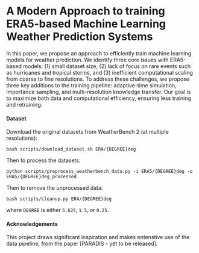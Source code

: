 # A Modern Approach to training ERA5-based Machine Learning Weather Prediction Systems
In this paper, we propose an approach to efficiently train machine learning models for weather prediction. We identify three core issues with ERA5-based models: (1) small dataset size, (2) lack of focus on rare events such as hurricanes and tropical storms, and (3) inefficient computational scaling from coarse to fine resolutions. To address these challenges, we propose three key additions to the training pipeline: adaptive-time simulation, importance sampling, and multi-resolution knowledge transfer. Our goal is to maximize both data and computational efficiency, ensuring less training and retraining.

#### Dataset 
Download the original datasets from WeatherBench 2 (at multiple resolutions):
```
bash scripts/download_dataset.sh ERA/{DEGREE}deg
```
Then to process the datasets:
```
python scripts/preprocess_weatherbench_data.py -i ERA5/{DEGREE}deg -o ERA5/{DEGREE}deg_processed
```
Then to remove the unprocessed data:
```
bash scripts/cleanup.py ERA/{DEGREE}deg
```
where `DEGREE` is either `5.625`, `1.5`, or `0.25`.
 
#### Acknowledgements

This project draws significant inspiration and makes entenstive use of the data pipeline, from the paper [PARADIS - yet to be released].
